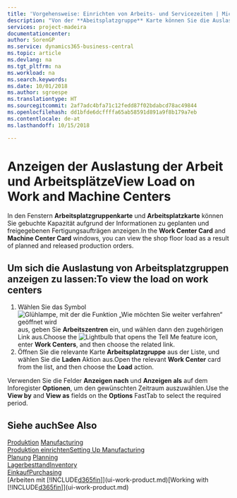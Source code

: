 ```yaml
---
title: 'Vorgehensweise: Einrichten von Arbeits- und Servicezeiten | Microsoft Docs'
description: "Von der **Abeitsplatzgruppe** Karte können Sie die Auslastung der Arbeitsplatzgruppen aufgrund der freigegebenen Fertigungsaufträgen anzeigen."
services: project-madeira
documentationcenter: 
author: SorenGP
ms.service: dynamics365-business-central
ms.topic: article
ms.devlang: na
ms.tgt_pltfrm: na
ms.workload: na
ms.search.keywords: 
ms.date: 10/01/2018
ms.author: sgroespe
ms.translationtype: HT
ms.sourcegitcommit: 2af7adc4bfa71c12fedd87f02bdabcd78ac49844
ms.openlocfilehash: dd1bfde6dcffffa65ab58591d891a9f8b179a7eb
ms.contentlocale: de-at
ms.lasthandoff: 10/15/2018

---
```

# <a name="view-load-on-work-and-machine-centers"></a><span data-ttu-id="c39e0-103">Anzeigen der Auslastung der Arbeit und Arbeitsplätze</span><span class="sxs-lookup"><span data-stu-id="c39e0-103">View Load on Work and Machine Centers</span></span>
<span data-ttu-id="c39e0-104">In den Fenstern **Arbeitsplatzgruppenkarte** und **Arbeitsplatzkarte** können Sie gebuchte Kapazität aufgrund der Informationen zu geplanten und freigegebenen Fertigungsaufträgen anzeigen.</span><span class="sxs-lookup"><span data-stu-id="c39e0-104">In the **Work Center Card** and **Machine Center Card** windows, you can view the shop floor load as a result of planned and released production orders.</span></span>    

## <a name="to-view-the-load-on-work-centers"></a><span data-ttu-id="c39e0-105">Um sich die Auslastung von Arbeitsplatzgruppen anzeigen zu lassen:</span><span class="sxs-lookup"><span data-stu-id="c39e0-105">To view the load on work centers</span></span>  
1.  <span data-ttu-id="c39e0-106">Wählen Sie das Symbol ![Glühlampe, mit der die Funktion „Wie möchten Sie weiter verfahren“ geöffnet wird](media/ui-search/search_small.png "Wie möchten Sie weiter verfahren?") aus, geben Sie **Arbeitszentren** ein, und wählen dann den zugehörigen Link aus.</span><span class="sxs-lookup"><span data-stu-id="c39e0-106">Choose the ![Lightbulb that opens the Tell Me feature](media/ui-search/search_small.png "Tell me what you want to do") icon, enter **Work Centers**, and then choose the related link.</span></span>  
2.  <span data-ttu-id="c39e0-107">Öffnen Sie die relevante Karte **Arbeitsplatzgruppe** aus der Liste, und wählen Sie die **Laden** Aktion aus.</span><span class="sxs-lookup"><span data-stu-id="c39e0-107">Open the relevant **Work Center** card from the list, and then choose the **Load** action.</span></span>  

<span data-ttu-id="c39e0-108">Verwenden Sie die Felder **Anzeigen nach** und **Anzeigen als** auf dem Inforegister **Optionen**, um den gewünschten Zeitraum auszuwählen.</span><span class="sxs-lookup"><span data-stu-id="c39e0-108">Use the **View by** and **View as** fields on the **Options** FastTab to select the required period.</span></span>  

## <a name="see-also"></a><span data-ttu-id="c39e0-109">Siehe auch</span><span class="sxs-lookup"><span data-stu-id="c39e0-109">See Also</span></span>  
<span data-ttu-id="c39e0-110">[Produktion](production-manage-manufacturing.md)  </span><span class="sxs-lookup"><span data-stu-id="c39e0-110">[Manufacturing](production-manage-manufacturing.md)  </span></span>  
[<span data-ttu-id="c39e0-111">Produktion einrichten</span><span class="sxs-lookup"><span data-stu-id="c39e0-111">Setting Up Manufacturing</span></span>](production-configure-production-processes.md)  
<span data-ttu-id="c39e0-112">[Planung](production-planning.md)    </span><span class="sxs-lookup"><span data-stu-id="c39e0-112">[Planning](production-planning.md)    </span></span>  
[<span data-ttu-id="c39e0-113">Lagerbesttand</span><span class="sxs-lookup"><span data-stu-id="c39e0-113">Inventory</span></span>](inventory-manage-inventory.md)  
[<span data-ttu-id="c39e0-114">Einkauf</span><span class="sxs-lookup"><span data-stu-id="c39e0-114">Purchasing</span></span>](purchasing-manage-purchasing.md)  
<span data-ttu-id="c39e0-115">[Arbeiten mit [!INCLUDE[d365fin](includes/d365fin_md.md)]](ui-work-product.md)</span><span class="sxs-lookup"><span data-stu-id="c39e0-115">[Working with [!INCLUDE[d365fin](includes/d365fin_md.md)]](ui-work-product.md)</span></span>

